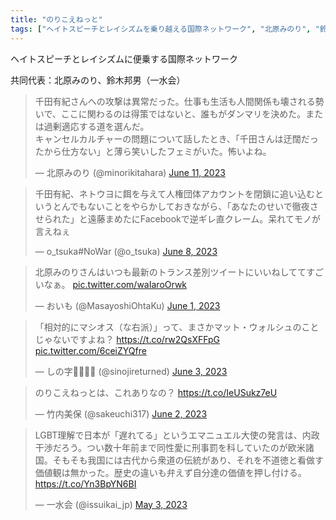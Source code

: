 ```yaml
---
title: "のりこえねっと"
tags: ["ヘイトスピーチとレイシズムを乗り越える国際ネットワーク", "北原みのり", "鈴木邦男"]
---
```


ヘイトスピーチとレイシズムに便乗する国際ネットワーク

共同代表：北原みのり、鈴木邦男（一水会）

<blockquote class="twitter-tweet"><p lang="ja" dir="ltr">千田有紀さんへの攻撃は異常だった。仕事も生活も人間関係も壊される勢いで、ここに関わるのは得策ではないと、誰もがダンマリを決めた。または過剰適応する道を選んだ。<br>キャンセルカルチャーの問題について話したとき、「千田さんは迂闊だったから仕方ない」と薄ら笑いしたフェミがいた。怖いよね。</p>&mdash; 北原みのり (@minorikitahara) <a href="https://twitter.com/minorikitahara/status/1667768778292350976?ref_src=twsrc%5Etfw">June 11, 2023</a></blockquote> <script async src="https://platform.twitter.com/widgets.js" charset="utf-8"></script> 

<blockquote class="twitter-tweet"><p lang="ja" dir="ltr">千田有紀、ネトウヨに餌を与えて人権団体アカウントを閉鎖に追い込むというとんでもないことをやらかしておきながら、「あなたのせいで徹夜させられた」と遠藤まめたにFacebookで逆ギレ直クレーム。呆れてモノが言えねぇ</p>&mdash; o_tsuka#NoWar (@o_tsuka) <a href="https://twitter.com/o_tsuka/status/1666648791649505280?ref_src=twsrc%5Etfw">June 8, 2023</a></blockquote> <script async src="https://platform.twitter.com/widgets.js" charset="utf-8"></script> 

<blockquote class="twitter-tweet"><p lang="ja" dir="ltr">北原みのりさんはいつも最新のトランス差別ツイートにいいねしててすごいなぁ。 <a href="https://t.co/waIaroOrwk">pic.twitter.com/waIaroOrwk</a></p>&mdash; おいも (@MasayoshiOhtaKu) <a href="https://twitter.com/MasayoshiOhtaKu/status/1664259138933915650?ref_src=twsrc%5Etfw">June 1, 2023</a></blockquote> <script async src="https://platform.twitter.com/widgets.js" charset="utf-8"></script> 

<blockquote class="twitter-tweet"><p lang="ja" dir="ltr">「相対的にマシオス（な右派）」って、まさかマット・ウォルシュのことじゃないですよね？ <a href="https://t.co/rw2QsXFFpG">https://t.co/rw2QsXFFpG</a> <a href="https://t.co/6ceiZYQfre">pic.twitter.com/6ceiZYQfre</a></p>&mdash; しの字🏳️‍🌈🏳️‍⚧️ (@sinojireturned) <a href="https://twitter.com/sinojireturned/status/1664915719950155782?ref_src=twsrc%5Etfw">June 3, 2023</a></blockquote> <script async src="https://platform.twitter.com/widgets.js" charset="utf-8"></script> 

<blockquote class="twitter-tweet"><p lang="ja" dir="ltr">のりこえねっとは、これありなの？ <a href="https://t.co/IeUSukz7eU">https://t.co/IeUSukz7eU</a></p>&mdash; 竹内美保 (@sakeuchi317) <a href="https://twitter.com/sakeuchi317/status/1664591871757406208?ref_src=twsrc%5Etfw">June 2, 2023</a></blockquote> <script async src="https://platform.twitter.com/widgets.js" charset="utf-8"></script> 

<blockquote class="twitter-tweet"><p lang="ja" dir="ltr">LGBT理解で日本が「遅れてる」というエマニュエル大使の発言は、内政干渉だろう。つい数十年前まで同性愛に刑事罰を科していたのが欧米諸国。そもそも我国には古代から衆道の伝統があり、それを不道徳と看做す価値観は無かった。歴史の違いも弁えず自分達の価値を押し付ける。<a href="https://t.co/Yn3BpYN6BI">https://t.co/Yn3BpYN6BI</a></p>&mdash; 一水会 (@issuikai_jp) <a href="https://twitter.com/issuikai_jp/status/1653886054263586816?ref_src=twsrc%5Etfw">May 3, 2023</a></blockquote> <script async src="https://platform.twitter.com/widgets.js" charset="utf-8"></script> 
